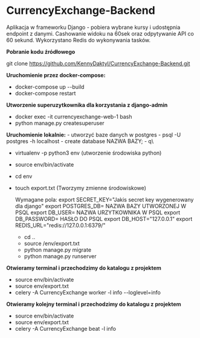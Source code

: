 # CurrencyExchange-Backend
Aplikacja w frameworku Django - pobiera wybrane kursy i udostępnia endpoint z danymi. Cashowanie widoku na 60sek oraz odpytywanie API co 60 sekund. Wykorzystano Redis do wykonywania tasków.

**Pobranie kodu źródłowego**

git clone https://github.com/KennyDaktyl/CurrencyExchange-Backend.git

**Uruchomienie przez docker-compose:**
 - docker-compose up --build
 - docker-compose restart

**Utworzenie superuzytkownika dla korzystania z django-admin**
 - docker exec -it currencyexchange-web-1 bash
 - python manage.py createsuperuser


**Uruchomienie lokalnie:**
    - utworzyć baze danych w postgres
        - psql -U postgres -h localhost
        - create database NAZWA BAZY;
        - q\
- virtualenv -p python3 env  (utworzenie środowiska python)
- source env/bin/activate
- cd env
- touch export.txt (Tworzymy zmienne środowiskowe)

    Wymagane pola:
        export SECRET_KEY="Jakis secret key wygenerowany dla django"
        export POSTGRES_DB= NAZWA BAZY UTWORZONEJ W PSQL
        export DB_USER= NAZWA URZYTKOWNIKA W PSQL
        export DB_PASSWORD= HASŁO DO PSQL
        export DB_HOST="127.0.0.1"
        export REDIS_URL="redis://127.0.0.1:6379/"

    - cd ..
    - source /env/export.txt
    - python manage.py migrate
    - python manage.py runserver


**Otwieramy terminal i przechodzimy do katalogu z projektem**
- source env/bin/activate
- source env/export.txt
- celery -A CurrencyExchange worker -l info --loglevel=info

**Otwieramy kolejny terminal i przechodzimy do katalogu z projektem**
- source env/bin/activate
- source env/export.txt
- celery -A CurrencyExchange beat -l info
